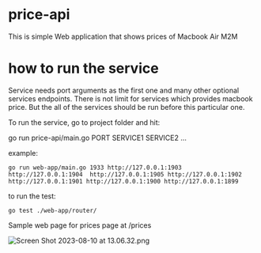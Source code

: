 # price-api

This is simple Web application that shows prices of Macbook Air M2M

# how to run the service

Service needs port arguments as the first one and many other optional services endpoints. There is not limit for services which provides macbook price. But the all of the services should be run before this particular one.

To run the service, go to project folder and hit:

go run price-api/main.go PORT SERVICE1 SERVICE2 ...

example:

```
go run web-app/main.go 1933 http://127.0.0.1:1903 http://127.0.0.1:1904  http://127.0.0.1:1905 http://127.0.0.1:1902 http://127.0.0.1:1901 http://127.0.0.1:1900 http://127.0.0.1:1899
```

to run the test:

```
go test ./web-app/router/
```

Sample web page for prices page at /prices 

![Screen Shot 2023-08-10 at 13.06.32.png](..%2F..%2F..%2FDesktop%2FScreen%20Shot%202023-08-10%20at%2013.06.32.png)